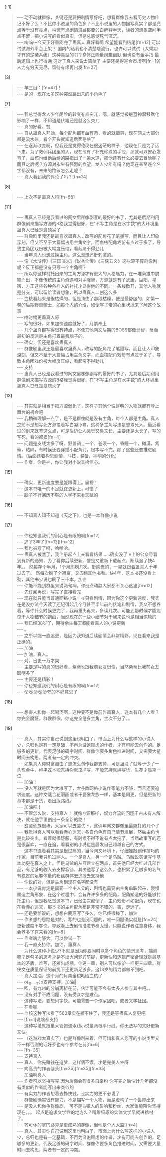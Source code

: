
[-1] 
>--- 动不动就群像，关键还是要把剧情写好吧，想看群像我去看历史人物传记不好了么？不比你小说里的角色多？不比小说里的人物描写真实？都是亮点等于没有亮点，稍微有点剧情进展都要旁白解释半天，读者的想象空间半点不留，把小说写的看似真实，但是总感觉死气沉沉。<br>
>--- 呜呜～今天正好重刷完了蛊真人 真好看啊 希望能看到结尾[fn=12]
可以试试海外平台上架？
国内的话我也不清楚啥流行，也许可以试试（大乘期才有的逆袭系统）这种类型的书？整体正能量风趣幽默 但也没有金手指 最后逻辑上也行得通 这对于真人来说太简单了 主要还是得迎合市场啊[fn=19] 
人力有穷天无尽，留待有缘再出发[fn=27]<br>

[3] 
>--- 羊三目：[fn=47]！<br>
>--- 是的，现在太多这种突然跳出来的小角色了<br>

[7] 
>--- 我总觉得龙人少年阴险的转变有点突兀，嗯，就感觉被魅蓝神潜移默化影响了一样，不知道是伏笔还是就这么突兀<br>
>--- 真的好看。赞<br>
>--- 自从蛊真人开始，每个配角都有血有肉，看的就很爽，现在网文大部分都是流水账，看个开头就知道后面是啥了<br>
>--- 在逐渐改变啊，但我还是觉得他现在很迷茫的样子，他现在只是为了活下来，为了救佣兵团里的人，现在他有了补充珍珠的手段，那就可以安心发育了，血核也给他后续的路指出了一条大道，那他还有什么必要去冒险呢？而且之后呢？方源对永生有强烈的欲望，龙人少年有吗？他现在甚至连个名字都没有，未来的路该怎么走呢？<br>
>--- 真人看到我的评论了吗？[fn=24]<br>

[8] 
>--- 上次不是蛊真人吗[fn=58]<br>

[11] 
>--- 蛊真人已经是我看过的网文里群像剧写的最好的书了，尤其是后期利用群像剧来描写方源的B格我觉得很好，在“不写主角是在水字数”的大环境里蛊真人已经是最顶尖了<br>
>--- 群像剧里我还是最喜欢蛊真人，改写的配角花了笔墨写，而且让人印象深刻，但又不至于大篇幅占用主角文字，而血核配角戏份有点过于多了，导致主角团戏份被大幅度压缩，看起来不得劲儿<br>
>--- 当年真人也想过换主角。这么想想还挺刺激的。<br>
>--- 像《水浒传》《三国演义》《说岳全传》《三侠五义》这些算不算群像剧呢？反正都是没有只写一个主角啊？<br>
>--- 所以你这样衬托出来的主角方源才有更大的人格魅力，在一堆枭雄中脱颖而出，不像传统的主角奇遇和对手降智，方源就是有了武庸，巨阳，星宿，方正这些各种各样人的衬托才显得他的不同。一条线散开，其他人物就是分支，可以留给读者想象，所以蛊真人二创这么多<br>
>--- 血核看起来是很枯燥的，但是顶住了那段枯燥，便是最舒服的，如第一卷的后期野兽骑士，如每个人的介绍，如倒序子帝的心里状况来了解这个故事<br>
>--- 啥时候更蛊真人呀<br>
>--- 写的很好，如果加快速度就好了，月票奉上<br>
>--- 几个蛊尊都写得很有特点，不像其他网文后期的BOSS都像弱智，反而最初的反派是主角打着最费脑子的。<br>
>--- 确实，但还是喜欢蛊真人<br>
>--- 群像剧里我还是最喜欢蛊真人，改写的配角花了笔墨写，而且让人印象深刻，但又不至于大篇幅占用主角文字，而血核配角戏份有点过于多了，导致主角团戏份被大幅度压缩，看起来不得劲儿<br>
>--- 支持<br>
>--- 蛊真人已经是我看过的网文里群像剧写的最好的书了，尤其是后期利用群像剧来描写方源的B格我觉得很好，在“不写主角是在水字数”的大环境里蛊真人已经是最顶尖了<br>

[13] 
>--- 其实就是相当于把方源弱化了，这样子其他个性鲜明的人物就都有登上舞台的机会吧<br>
>--- 我稍微理解一点了，是不是群像就是没有主角，每个人都是主角。真人之前不是想写死方源接着写白凝冰嘛，这种多主角写法是想累死人。最近看过的剑来就有这么点，可是后边让人感觉又臭又长，主要还是太长了，写的写死，看的都累[fn=4]<br>
>--- 问题是支线太多了呀。野兽骑士一个，苍须一个，昏瞳一个，摊漠，紫蒂，粘隔，有时候还要穿插小配角们，根本写不完。除了这些还要推进剧情。（后面还要构思剧情，斗技，装备，神明的分化）<br>
>--- 作者，你是神，你让我对小说重拾信心。<br>

[15] 
>--- 确实，更新速度要是能跟得上。霸榜！<br>
>--- 这本书唯一的不足就在更新上，可惜了<br>
>--- 脑子不行阅历不够的人学不来看天赋的<br>

[16] 
>--- 不知真人知不知道《天之下》，也是一本群像小说<br>

[17] 
>--- 你也知道我们的耐心是有限的啊[fn=12]<br>
>--- 追了3年了[fn=12][fn=12]<br>
>--- 我也被夸了吗，哈哈哈。<br>
>--- 蛊真人被🈲了，我注册起点上来看看结果……确实没了
v上的公众号看到有新的通知，为了看你后续更新，愣是又重新下载起点，断续追了快4年。。
然每存个半月，1个月刷刷几次。挺感慨的，一晃就跟着蛊真人十年过去了。 
然每次刷了个寂寞，又去翻其他书看。快4年，这本书还没看上劲，其他书少说也刷了三十本。加油<br>
>--- 你能不能到群里来说两句啊，你没点动静大家都不关心这里[fn=12]<br>
>--- 先订阅再说，写完了直接看完<br>
>--- 现在就只能当普通网络小说一样只看剧情，因为你这个更新速度，我实在是没办法今天读了还记得起几个月甚至半年前的伏笔和剧情，我又不想养着，等你什么时候更完了，我再重头再来，多读几次。可能到那时候才能震惊于人物细节的刻画，当然现在的一些小细节对于我来说也是相当惊艳的<br>
>--- 我已经38岁了，期待余生每天都能看真人的小说更新<br>
>--- 。<br>
>--- 之所以能一直追更，是因为我知道后续剧情会非常精彩，现在看来我是正确的。<br>
>--- 加油<br>
>--- 加油，真人。<br>
>--- 对，日更一万才爽<br>
>--- 主要是写的真的很好看，紫蒂也跟我前女友很像，当然紫蒂比我前女友聪明多了<br>
>--- 主要还是精彩！<br>
>--- 你也知道我们的耐心是有限的啊[fn=12]<br>
>--- 😚😚😚😚😚夸的不好意思了<br>

[18] 
>--- 想害人和你一起喝汤啊，这种要不是你前作蛊真人，这本有几个人看？你完全魔怔，群像群像，你这完全是多主角，主次不分了。。<br>

[19] 
>--- 真人，其实你自己说到这里也明白了，市面上为什么写这样的小说人少，总归也是有一定基础，不再为温饱顾虑的作者，才有可能去创作的。足够多的更新，代表足够的码字时间，群像你要多角色推进时间，又需要大量时间去构思，两者有一定的冲突。<br>
>--- 如果真人你财富自由了想怎么创作我都支持，可是蛊没了就等于少了一头现金牛，如果这本能支持你就这样写，不能支持就换写法，生存才是第一位<br>
>--- 加油！<br>
>--- 没人写就是因为太难写了，大多数网络小说作家笔力不够，而且还要追求速度。这种文适合花漫画或者干脆像龙族一样，基本是周更，但是更新的基本都是干货，走出版路线。<br>
>--- 加油吧！<br>
>--- 不管怎么说，支持真人！
就像方源那样，奴力合流的问题千古未有人解决，就在他手里创出一条全新的路！<br>
>--- 玄鉴仙族很棒，大家可以去尝试下，这俩年网文群像里最能打的几个了<br>
>--- 我觉得真人可以看看赤心巡天，各自角色有自己情节发展，然后主角也是比较突出，看着就很舒服，有时候不得不说有点太拖了，当然故事写的还是很喜欢，一直在追，看看别的小说也是启发自己超越自己的方式。<br>
>--- 这本书连着看其实是很过瘾的，当今网文环境下，仔细推敲创作技巧的作家，目前我只见过两人。一个是真人，另一个是乌贼。乌贼说实话写作基本功更在真人之上。但是乌贼的从容建立在两点，首先他已经大红过几部作品，有足够的收入去支撑容错，其次他写了这么久，也积累了足够多的名气有稳定的足够体量的粉丝群体去追跟去支持他<br>
>--- 你说的对，但是主角到现在名字都没有<br>
>--- 一本小说肯定是需要一个主人公的，剧情也需要由主角串联起来，慢慢塑造主角形象，在这个过程中，会有许许多多的配角，配角塑造的好能够衬托主角，但是我感觉这本书，已经主次颠倒了，主角戏份不如配角，现在也在看赤心巡天，那本书的主角配角都是非常不错的，害，走远了。<br>
>--- 还是要恰饭的，想想白鹿原写了多久，你已经很棒了，加油<br>
>--- 作者想的思路是对的，写的也是没问题的，唯一问题确实就是[fn=24]更新速度不够快，导致看上去剧情推进节奏太慢，只能说作者注意身体，我会养多了在来看的[fn=6]<br>
>--- 作者魄力够大。可以尝试一下<br>
>--- 我一直支持你。加油，蛊真人<br>
>--- 为什么这种小说少?不就是因为你要同时以多个角色的情景思考，揣测嘛？足够多的思考才是不出大问题的前提，更新快和逻辑严密合理就是最基本的矛盾。难写，还难出成绩，你更一章，别人可以像驴一样更三四章。群侠文在质量保证的前提下还更新足够多，这18岁的精力都做不到吧。<br>
>--- 真人加油，这个月的月票全梭哈给血核了<br>
>--- o(╥﹏╥)o支持支持，加油💪<br>
>--- 唉，有九州的分崩离析在前，估计可能不会有太多人参与其中吧。。<br>
>--- 没有对手不成问题，没有受众才是难点。<br>
>--- 这种写法，要想码字快。可能需要一个作家团吧，或者文学社团。<br>
>--- 在看呢<br>
>--- 血核这种写法看了560章实在撑不住了，我还是等蛊真人复更吧<br>
>--- [fn=1]说啥都支持<br>
>--- 这种写法就跟量大管饱流水线小说是两根平行线，你无法写的又好更新又快。<br>
>--- （这游戏太真实了）也是群像剧来着，但可惜和真人您写的小说类型又不一样否则的话好歹也有个参考在前[fn=6]<br>
>--- [fn=35]<br>
>--- 支持真人<br>
>--- 真人，你先赚钱在追梦，这样俩不误。才是完美人生呀<br>
>--- 向高贵的作者低头[fn=35][fn=35][fn=35]<br>
>--- 加油啊真人<br>
>--- 作者可以坚持写完  因为后面会有很多自来粉     你写完之后估计几年都没有类似的作者能写出来类似的<br>
>--- 有实力的作者想着去挣快钱，没实力的更不必说了<br>
>--- 群像剧确实很有魅力，不是描写一个人物，而是虚构了一个世界出来<br>
>--- 是没人和你争群像剧。
可不是古镇人的影响和粉丝，大家谁能陪你坚持现在。。。
起点是追求文学性的地方么？精雕细琢的实体文学早就进棺材了。<br>
>--- 齐可休的掌门路算是更成熟的群像，但他是个大太监[fn=4]<br>
>--- 真人，其实你自己说到这里也明白了，市面上为什么写这样的小说人少，总归也是有一定基础，不再为温饱顾虑的作者，才有可能去创作的。足够多的更新，代表足够的码字时间，群像你要多角色推进时间，又需要大量时间去构思，两者有一定的冲突。<br>

